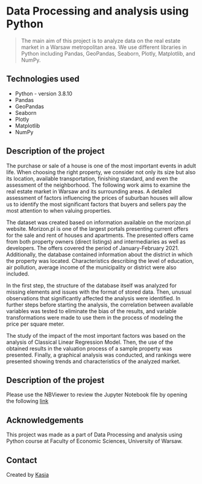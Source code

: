 # Data Processing and analysis using Python
> The main aim of this project is to analyze data on the real estate market in a Warsaw metropolitan area. We use different libraries in Python including Pandas, GeoPandas, Seaborn, Plotly, Matplotlib, and NumPy.

## Technologies used
- Python - version 3.8.10
- Pandas
- GeoPandas
- Seaborn
- Plotly
- Matplotlib
- NumPy

## Description of the project
The purchase or sale of a house is one of the most important events in adult life. When choosing the right property, we consider not only its size but also its location, available transportation, finishing standard, and even the assessment of the neighborhood. The following work aims to examine the real estate market in Warsaw and its surrounding areas. A detailed assessment of factors influencing the prices of suburban houses will allow us to identify the most significant factors that buyers and sellers pay the most attention to when valuing properties.

The dataset was created based on information available on the morizon.pl website. Morizon.pl is one of the largest portals presenting current offers for the sale and rent of houses and apartments. The presented offers came from both property owners (direct listings) and intermediaries as well as developers. The offers covered the period of January-February 2021. Additionally, the database contained information about the district in which the property was located. Characteristics describing the level of education, air pollution, average income of the municipality or district were also included.

In the first step, the structure of the database itself was analyzed for missing elements and issues with the format of stored data. Then, unusual observations that significantly affected the analysis were identified. In further steps before starting the analysis, the correlation between available variables was tested to eliminate the bias of the results, and variable transformations were made to use them in the process of modeling the price per square meter.

The study of the impact of the most important factors was based on the analysis of Classical Linear Regression Model. Then, the use of the obtained results in the valuation process of a sample property was presented. Finally, a graphical analysis was conducted, and rankings were presented showing trends and characteristics of the analyzed market.

## Description of the projest
Please use the NBViewer to review the Jupyter Notebook file by opening the following [link](https://nbviewer.org/github/KatJalb/project_2/blob/main/projekt_KJ.ipynb) 

## Acknowledgements
This project was made as a part of Data Processing and analysis using Python course at Faculty of Economic Sciences, University of Warsaw. 

## Contact
Created by [Kasia](mailto:https://www.katarzyna.jalbrzykowska@student.uw.edu.pl/) 
